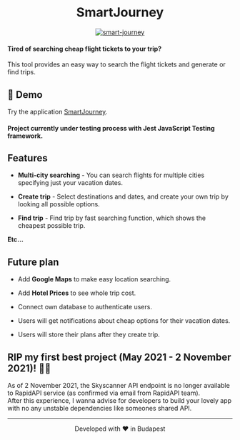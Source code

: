 <h1 align="center">
  SmartJourney
</h1>

<p align="center">
  <a href="https://github.com/omiaow/smart-journey/blob/main/LICENSE" target="blank">
    <img src="https://img.shields.io/github/license/omiaow/smart-journey?style=flat-square" alt="smart-journey" />
  </a>
</p>

#### Tired of searching cheap flight tickets to your trip?

This tool provides an easy way to search the flight tickets and generate or find trips.

## 🚀 Demo

Try the application [SmartJourney](https://smartjourney.netlify.app/).

#### Project currently under testing process with Jest JavaScript Testing framework.

## Features

- **Multi-city searching** - You can search flights for multiple cities specifying just your vacation dates.

- **Create trip** - Select destinations and dates, and create your own trip by looking all possible options.

- **Find trip** - Find trip by fast searching function, which shows the cheapest possible trip.

**Etc...**

## Future plan

- Add **Google Maps** to make easy location searching.

- Add **Hotel Prices** to see whole trip cost.

- Connect own database to authenticate users.

- Users will get notifications about cheap options for their vacation dates.

- Users will store their plans after they create trip.


## RIP my first best project (May 2021 - 2 November 2021)! 💐😔
As of 2 November 2021, the Skyscanner API endpoint is no longer available to RapidAPI service (as confirmed via email from RapidAPI team).\
After this experience, I wanna advise for developers to build your lovely app with no any unstable dependencies like someones shared API.

<hr>
<p align="center">
  Developed with ❤️ in Budapest
</p>
